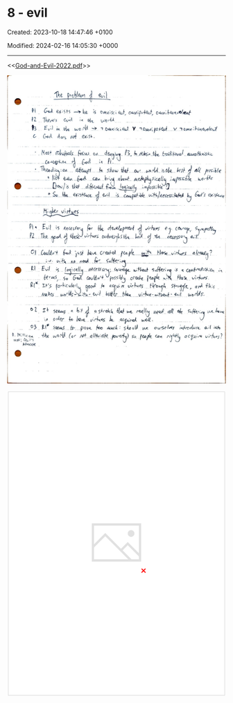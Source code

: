 # 8 - evil 

Created: 2023-10-18 14:47:46 +0100

Modified: 2024-02-16 14:05:30 +0000

---

<<[God-and-Evil-2022.pdf](../../media/God-and-Evil-2022.pdf)>>



![](../../media/Year-1-General-8---evil-image1.jpeg)



![](../../media/Year-1-General-8---evil-image2.png)




